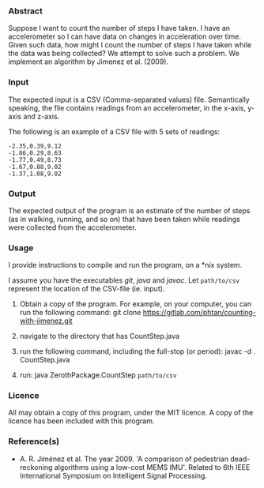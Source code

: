 ### Abstract

Suppose I want to count the number of steps I have taken.
I have an accelerometer so I can have data on changes in acceleration over time.
Given such data, how might I count the number of steps I have taken while
the data was being collected?
We attempt to solve such a problem. We implement an algorithm by Jimenez et al. (2009).

### Input

The expected input is a CSV (Comma-separated values) file.
Semantically speaking, the file contains readings from an accelerometer,
in the x-axis, y-axis and z-axis.

The following is an example of a CSV file with 5 sets of readings:

```
-2.35,0.39,9.12
-1.86,0.29,8.63
-1.77,0.49,8.73
-1.67,0.88,9.02
-1.37,1.08,9.02
```

### Output

The expected output of the program is an estimate of the number of steps
(as in walking, running, and so on) that have been taken while readings
were collected from the accelerometer.

### Usage

I provide instructions to compile and run the program, on a *nix system.

I assume you have the executables *git*, *java* and *javac*.
Let `path/to/csv` represent the location of the CSV-file (ie. input).

1. Obtain a copy of the program. For example, on your computer, you can run the following command: git clone https://gitlab.com/phtan/counting-with-jimenez.git

1. navigate to the directory that has CountStep.java

1. run the following command, including the full-stop (or period): javac -d . CountStep.java

2. run: java ZerothPackage.CountStep `path/to/csv`

### Licence

All may obtain a copy of this program, under the MIT licence. A copy of the licence
has been included with this program.

### Reference(s)

- A. R. Jiménez et al. The year 2009. 'A comparison of pedestrian dead-reckoning algorithms using a low-cost MEMS IMU'. Related to 6th IEEE International Symposium on Intelligent Signal Processing. 